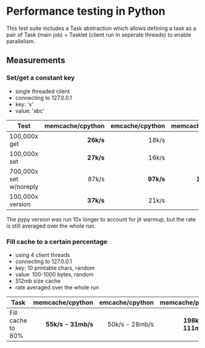 # Performance testing in Python

This test suite includes a Task abstraction which allows defining a task as a
pair of Task (main job) + Tasklet (client run in seperate threads) to enable
parallelism.


## Measurements


### Set/get a constant key

* single threaded client
* connecting to 127.0.0.1
* key: 'x'
* value: 'abc'

| Test                   | memcache/cpython | emcache/cpython | memcache/pypy | emcache/pypy |
|------------------------|-----------------:|----------------:|--------------:|-------------:|
| 100,000x get           | **26k/s**        | 18k/s           | **40k/s**     | 20k/s        |
| 100,000x set           | **27k/s**        | 16k/s           | **44k/s**     | 31k/s        |
| 700,000x set w/noreply | 87k/s            | **97k/s**       | **1225k/s**   | 87k/s        |
| 100,000x version       | **37k/s**        | 21k/s           | **54k/s**     | 33k/s        |

The pypy version was run 10x longer to account for jit warmup, but the rate is
still averaged over the whole run.


### Fill cache to a certain percentage

* using 4 client threads
* connecting to 127.0.0.1
* key: 10 printable chars, random
* value: 100-1000 bytes, random
* 512mb size cache
* rate averaged over the whole run

| Task              | memcache/cpython   | emcache/cpython | memcache/pypy        | emcache/pypy    |
|-------------------|-------------------:|----------------:|---------------------:|----------------:|
| Fill cache to 80% | **55k/s - 31mb/s** | 50k/s - 28mb/s  | **198k/s - 111mb/s** | 162k/s - 90mb/s |
